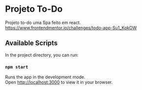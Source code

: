 # Projeto To-Do

Projeto to-do uma Spa feito em react.
https://www.frontendmentor.io/challenges/todo-app-Su1_KokOW

## Available Scripts

In the project directory, you can run:

### `npm start`

Runs the app in the development mode.\
Open [http://localhost:3000](http://localhost:3000) to view it in your browser.




